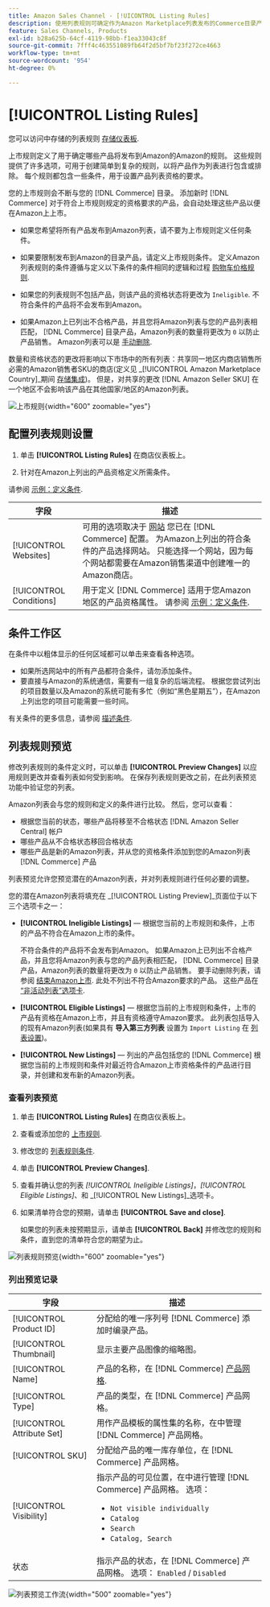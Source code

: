 ```yaml
---
title: Amazon Sales Channel - [!UICONTROL Listing Rules]
description: 使用列表规则可确定作为Amazon Marketplace列表发布的Commerce目录产品。
feature: Sales Channels, Products
exl-id: b28a625b-64cf-4119-98bb-f1ea33043c8f
source-git-commit: 7fff4c463551089fb64f2d5bf7bf23f272ce4663
workflow-type: tm+mt
source-wordcount: '954'
ht-degree: 0%

---
```


# [!UICONTROL Listing Rules]

您可以访问中存储的列表规则 [存储仪表板](./amazon-store-dashboard.md).

上市规则定义了用于确定哪些产品将发布到Amazon的Amazon的规则。 这些规则提供了许多选项，可用于创建简单到复杂的规则，以将产品作为列表进行包含或排除。 每个规则都包含一些条件，用于设置产品列表资格的要求。

您的上市规则会不断与您的 [!DNL Commerce] 目录。 添加新时 [!DNL Commerce] 对于符合上市规则规定的资格要求的产品，会自动处理这些产品以便在Amazon上上市。

- 如果您希望将所有产品发布到Amazon列表，请不要为上市规则定义任何条件。

- 如果要限制发布到Amazon的目录产品，请定义上市规则条件。 定义Amazon列表规则的条件遵循与定义以下条件的条件相同的逻辑和过程 [购物车价格规则](https://experienceleague.adobe.com/docs/commerce-admin/marketing/promotions/cart-rules/price-rules-cart.html).

- 如果您的列表规则不包括产品，则该产品的资格状态将更改为 `Ineligible`. 不符合条件的产品将不会发布到Amazon。

- 如果Amazon上已列出不合格产品，并且您将Amazon列表与您的产品列表相匹配， [!DNL Commerce] 目录产品，Amazon列表的数量将更改为 `0` 以防止产品销售。 Amazon列表可以是 [手动删除](./end-listings-manually.md).

数量和资格状态的更改将影响以下市场中的所有列表：共享同一地区内商店销售所必需的Amazon销售者SKU的商店(定义见 _[!UICONTROL Amazon Marketplace Country]_期间 [存储集成](./store-integration.md))。 但是，对共享的更改 [!DNL Amazon Seller SKU] 在一个地区不会影响该产品在其他国家/地区的Amazon列表。

![上市规则](assets/ob-listing-rules.png){width="600" zoomable="yes"}

## 配置列表规则设置

1. 单击 **[!UICONTROL Listing Rules]** 在商店仪表板上。

1. 针对在Amazon上列出的产品资格定义所需条件。

请参阅 [示例：定义条件](./ob-define-condition-example.md).

| 字段 | 描述 |
|-------------------------|---------------------------------------------------------------------------------------------------------------------------------------------------------------------------------------------------------------------------------------------------------------------------------------------------------------------------------------------------------------------------------------|
| [!UICONTROL Websites] | 可用的选项取决于 [网站](https://experienceleague.adobe.com/docs/commerce-admin/start/setup/websites-stores-views.html) 您已在 [!DNL Commerce] 配置。 为Amazon上列出的符合条件的产品选择网站。 只能选择一个网站，因为每个网站都需要在Amazon销售渠道中创建唯一的Amazon商店。 |
| [!UICONTROL Conditions] | 用于定义 [!DNL Commerce] 适用于您Amazon地区的产品资格属性。 请参阅 [示例：定义条件](./ob-define-condition-example.md). |

## 条件工作区

在条件中以粗体显示的任何区域都可以单击来查看各种选项。

- 如果所选网站中的所有产品都符合条件，请勿添加条件。
- 要直接与Amazon的系统通信，需要有一组复杂的后端流程。 根据您尝试列出的项目数量以及Amazon的系统可能有多忙（例如“黑色星期五”），在Amazon上列出您的项目可能需要一些时间。

有关条件的更多信息，请参阅 [描述条件](https://experienceleague.adobe.com/docs/commerce-admin/marketing/promotions/cart-rules/price-rules-cart.html).

## 列表规则预览

修改列表规则的条件定义时，可以单击 **[!UICONTROL Preview Changes]** 以应用规则更改并查看列表如何受到影响。 在保存列表规则更改之前，在此列表预览功能中验证您的列表。

Amazon列表会与您的规则和定义的条件进行比较。 然后，您可以查看：

- 根据您当前的状态，哪些产品将移至不合格状态 [!DNL Amazon Seller Central] 帐户
- 哪些产品从不合格状态移回合格状态
- 哪些产品是新的Amazon列表，并从您的资格条件添加到您的Amazon列表 [!DNL Commerce] 产品

列表预览允许您预览潜在的Amazon列表，并对列表规则进行任何必要的调整。

您的潜在Amazon列表将填充在 _[!UICONTROL Listing Preview]_页面位于以下三个选项卡之一：

- **[!UICONTROL Ineligible Listings]**  — 根据您当前的上市规则和条件，上市的产品不符合在Amazon上市的条件。

  不符合条件的产品将不会发布到Amazon。 如果Amazon上已列出不合格产品，并且您将Amazon列表与您的产品列表相匹配， [!DNL Commerce] 目录产品，Amazon列表的数量将更改为 `0` 以防止产品销售。 要手动删除列表，请参阅 [结束Amazon上市](./end-listings-manually.md). 此处不列出不符合Amazon要求的产品。 这些产品在 [“非活动列表”选项卡](./inactive-listings.md).

- **[!UICONTROL Eligible Listings]**  — 根据您当前的上市规则和条件，上市的产品有资格在Amazon上市，并且有资格遵守Amazon要求。 此列表包括导入的现有Amazon列表(如果具有 **导入第三方列表** 设置为 `Import Listing` 在 [列表设置](./third-party-listing-settings.md))。

- **[!UICONTROL New Listings]**  — 列出的产品包括您的 [!DNL Commerce] 根据您当前的上市规则和条件对最近符合Amazon上市资格条件的产品进行目录，并创建和发布新的Amazon列表。

### 查看列表预览

1. 单击 **[!UICONTROL Listing Rules]** 在商店仪表板上。

1. 查看或添加您的 [上市规则](./listing-rules.md).

1. 修改您的 [列表规则条件](./ob-define-condition-example.md).

1. 单击 **[!UICONTROL Preview Changes]**.

1. 查看并确认您的列表 _[!UICONTROL Ineligible Listings]_，_[!UICONTROL Eligible Listings]_、和 _[!UICONTROL New Listings]_选项卡。

1. 如果清单符合您的预期，请单击 **[!UICONTROL Save and close]**.

   如果您的列表未按预期显示，请单击 **[!UICONTROL Back]** 并修改您的规则和条件，直到您的清单符合您的期望为止。

![列表规则预览](assets/amazon-listing-rule-preview.png){width="600" zoomable="yes"}

### 列出预览记录

| 字段 | 描述 |
|----------------------------|---------------------------------------------------------------------------------------------------------------------------------------------------------------------------------------------------------|
| [!UICONTROL Product ID] | 分配给的唯一序列号 [!DNL Commerce] 添加时编录产品。 |
| [!UICONTROL Thumbnail] | 显示主要产品图像的缩略图。 |
| [!UICONTROL Name] | 产品的名称，在 [!DNL Commerce] [产品网格](https://experienceleague.adobe.com/docs/commerce-admin/catalog/products/products-list.html). |
| [!UICONTROL Type] | 产品的类型，在 [!DNL Commerce] 产品网格。 |
| [!UICONTROL Attribute Set] | 用作产品模板的属性集的名称，在中管理 [!DNL Commerce] 产品网格。 |
| [!UICONTROL SKU] | 分配给产品的唯一库存单位，在 [!DNL Commerce] 产品网格。 |
| [!UICONTROL Visibility] | 指示产品的可见位置，在中进行管理 [!DNL Commerce] 产品网格。 选项：<ul><li>`Not visible individually`</li><li>`Catalog`</li><li>`Search`</li><li>`Catalog, Search`</li></ul> |
| 状态 | 指示产品的状态，在 [!DNL Commerce] 产品网格。 选项： `Enabled` / `Disabled` |

![列表预览工作流](assets/listing-preview-flowchart.png){width="500" zoomable="yes"}
